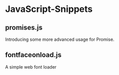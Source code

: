 # JavaScript-Snippets

## promises.js

Introducing some more advanced usage for Promise.

## fontfaceonload.js

A simple web font loader
